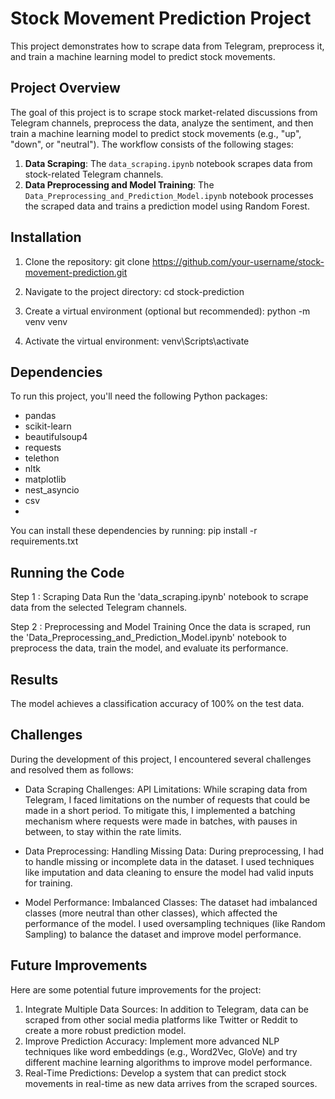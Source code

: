 # Stock Movement Prediction Project

This project demonstrates how to scrape data from Telegram, preprocess it, and train a machine learning model to predict stock movements.

## Project Overview
The goal of this project is to scrape stock market-related discussions from Telegram channels, preprocess the data, analyze the sentiment, and then train a machine learning model to predict stock movements (e.g., "up", "down", or "neutral"). The workflow consists of the following stages:
1. **Data Scraping**: The `data_scraping.ipynb` notebook scrapes data from stock-related Telegram channels.
2. **Data Preprocessing and Model Training**: The `Data_Preprocessing_and_Prediction_Model.ipynb` notebook processes the scraped data and trains a prediction model using Random Forest.

## Installation
1. Clone the repository: git clone https://github.com/your-username/stock-movement-prediction.git

2. Navigate to the project directory: cd stock-prediction

3. Create a virtual environment (optional but recommended): python -m venv venv

4. Activate the virtual environment: venv\Scripts\activate

## Dependencies
To run this project, you'll need the following Python packages:

- pandas
- scikit-learn
- beautifulsoup4
- requests
- telethon
- nltk
- matplotlib
- nest_asyncio
- csv
- 
You can install these dependencies by running:
pip install -r requirements.txt

## Running the Code
Step 1 : Scraping Data
Run the 'data_scraping.ipynb' notebook to scrape data from the selected Telegram channels.

Step 2 : Preprocessing and Model Training
Once the data is scraped, run the 'Data_Preprocessing_and_Prediction_Model.ipynb' notebook to preprocess the data, train the model, and evaluate its performance.

## Results
The model achieves a classification accuracy of 100% on the test data.

## Challenges
During the development of this project, I encountered several challenges and resolved them as follows:

- Data Scraping Challenges:
  API Limitations: While scraping data from Telegram, I faced limitations on the number of requests that could be made in a short period. To mitigate this, I implemented a batching mechanism where requests were made in batches, with pauses in between, to stay within the rate limits.

- Data Preprocessing:
  Handling Missing Data: During preprocessing, I had to handle missing or incomplete data in the dataset. I used techniques like imputation and data cleaning to ensure the model had valid inputs for training.

- Model Performance:
  Imbalanced Classes: The dataset had imbalanced classes (more neutral than other classes), which affected the performance of the model. I used oversampling techniques (like Random Sampling) to balance the dataset and improve model performance.

## Future Improvements
Here are some potential future improvements for the project:

1. Integrate Multiple Data Sources:
   In addition to Telegram, data can be scraped from other social media platforms like Twitter or Reddit to create a more robust prediction model.
2. Improve Prediction Accuracy:
   Implement more advanced NLP techniques like word embeddings (e.g., Word2Vec, GloVe) and try different machine learning algorithms to improve model performance.
3. Real-Time Predictions:
   Develop a system that can predict stock movements in real-time as new data arrives from the scraped sources.
